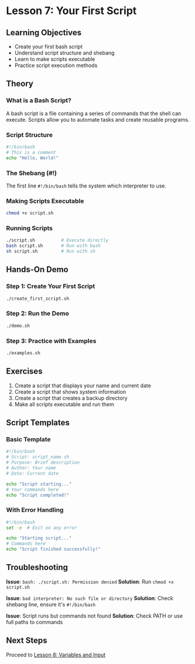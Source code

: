 # Lesson 7: Your First Script

## Learning Objectives
- Create your first bash script
- Understand script structure and shebang
- Learn to make scripts executable
- Practice script execution methods

## Theory

### What is a Bash Script?
A bash script is a file containing a series of commands that the shell can execute. Scripts allow you to automate tasks and create reusable programs.

### Script Structure
```bash
#!/bin/bash
# This is a comment
echo "Hello, World!"
```

### The Shebang (#!)
The first line `#!/bin/bash` tells the system which interpreter to use.

### Making Scripts Executable
```bash
chmod +x script.sh
```

### Running Scripts
```bash
./script.sh          # Execute directly
bash script.sh       # Run with bash
sh script.sh         # Run with sh
```

## Hands-On Demo

### Step 1: Create Your First Script
```bash
./create_first_script.sh
```

### Step 2: Run the Demo
```bash
./demo.sh
```

### Step 3: Practice with Examples
```bash
./examples.sh
```

## Exercises

1. Create a script that displays your name and current date
2. Create a script that shows system information
3. Create a script that creates a backup directory
4. Make all scripts executable and run them

## Script Templates

### Basic Template
```bash
#!/bin/bash
# Script: script_name.sh
# Purpose: Brief description
# Author: Your name
# Date: Current date

echo "Script starting..."
# Your commands here
echo "Script completed!"
```

### With Error Handling
```bash
#!/bin/bash
set -e  # Exit on any error

echo "Starting script..."
# Commands here
echo "Script finished successfully!"
```

## Troubleshooting

**Issue**: `bash: ./script.sh: Permission denied`
**Solution**: Run `chmod +x script.sh`

**Issue**: `bad interpreter: No such file or directory`
**Solution**: Check shebang line, ensure it's `#!/bin/bash`

**Issue**: Script runs but commands not found
**Solution**: Check PATH or use full paths to commands

## Next Steps
Proceed to [Lesson 8: Variables and Input](../lesson8-variables/README.md)
